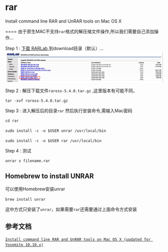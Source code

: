 # rar
Install command line RAR and UnRAR tools on Mac OS X 

====
由于原生MAC不支持`rar`格式的解压缩文件操作,所以我们需要自己添加操作...     

Step 1 : [下载 RARLab](http://www.rarlab.com/download.htm),到download目录（默认）...     
<img src="./1.png" >

Step 2 : 解压下载文件`rarosx-5.4.0.tar.gz` ,这里版本有可能不同，

```shell
tar -xvf rarosx-5.4.0.tar.gz
```

Step 3 : 进入解压后的目录`rar` 然后执行安装命令,需输入Mac密码

```shell
cd rar

sudo install -c -o $USER unrar /usr/local/bin

sudo install -c -o $USER rar /usr/local/bin

```

Step 4 : 测试

```shell
unrar x filename.rar
```


## Homebrew to install UNRAR
可以使用Homebrew安装unrar

```brew install unrar```

这中方式只安装了`unrar`，如果需要`rar`还需要通过上面命令方式安装

## 参考文档

[`Install command line RAR and UnRAR tools on Mac OS X (updated for Yosemite 10.10.x)`](http://best-mac-tips.com/2013/02/01/install-free-command-line-unrar-mac/)